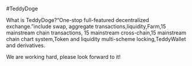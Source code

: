 #TeddyDoge

What is TeddyDoge?“One-stop full-featured decentralized exchange.”include swap, aggregate transactions,liquidity,Farm,15 mainstream chain transactions, 15 mainstream cross-chain,15 mainstream chain chart system,Token and liquidity multi-scheme locking,TeddyWallet and derivatives.

We are working hard, please look forward to it!

